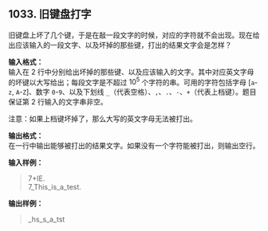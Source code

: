 ﻿## 1033. 旧键盘打字
旧键盘上坏了几个键，于是在敲一段文字的时候，对应的字符就不会出现。现在给出应该输入的一段文字、以及坏掉的那些键，打出的结果文字会是怎样？

**输入格式：**  
输入在 2 行中分别给出坏掉的那些键、以及应该输入的文字。其中对应英文字母的坏键以大写给出；每段文字是不超过 $10​^5$ 个字符的串。可用的字符包括字母 \[`a`-`z`, `A`-`Z`]、数字 `0`-`9`、以及下划线 `_`（代表空格）、`,`、`.`、`-`、`+`（代表上档键）。题目保证第 2 行输入的文字串非空。

注意：如果上档键坏掉了，那么大写的英文字母无法被打出。

**输出格式：**  
在一行中输出能够被打出的结果文字。如果没有一个字符能被打出，则输出空行。

**输入样例：**
>7+IE.  
7_This_is_a_test.  

**输出样例：**
>_hs_s_a_tst  